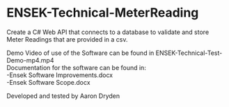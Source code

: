 # ENSEK-Technical-MeterReading
Create a C# Web API that connects to a database to validate and store Meter Readings that are provided in a csv.<br/>

Demo Video of use of the Software can be found in ENSEK-Technical-Test-Demo-mp4.mp4<br/>
Documentation for the software can be found in:<br/>
-Ensek Software Improvements.docx<br/>
-Ensek Software Scope.docx<br/>

Developed and tested by Aaron Dryden
